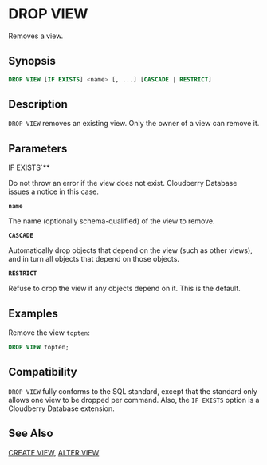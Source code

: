 # DROP VIEW

Removes a view.

## Synopsis

```sql
DROP VIEW [IF EXISTS] <name> [, ...] [CASCADE | RESTRICT]
```

## Description

`DROP VIEW` removes an existing view. Only the owner of a view can remove it.

## Parameters

IF EXISTS`**

Do not throw an error if the view does not exist. Cloudberry Database issues a notice in this case.

**`name`**

The name (optionally schema-qualified) of the view to remove.

**`CASCADE`**

Automatically drop objects that depend on the view (such as other views), and in turn all objects that depend on those objects.

**`RESTRICT`**

Refuse to drop the view if any objects depend on it. This is the default.

## Examples

Remove the view `topten`:

```sql
DROP VIEW topten;
```

## Compatibility

`DROP VIEW` fully conforms to the SQL standard, except that the standard only allows one view to be dropped per command. Also, the `IF EXISTS` option is a Cloudberry Database extension.

## See Also

[CREATE VIEW](/docs/sql-statements/sql-stmt-create-view.md), [ALTER VIEW](/docs/sql-statements/sql-stmt-alter-view.md)



